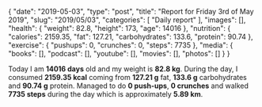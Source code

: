 {
    "date": "2019-05-03",
    "type": "post",
    "title": "Report for Friday 3rd of May 2019",
    "slug": "2019\/05\/03",
    "categories": [
        "Daily report"
    ],
    "images": [],
    "health": {
        "weight": 82.8,
        "height": 173,
        "age": 14016
    },
    "nutrition": {
        "calories": 2159.35,
        "fat": 127.21,
        "carbohydrates": 133.6,
        "protein": 90.74
    },
    "exercise": {
        "pushups": 0,
        "crunches": 0,
        "steps": 7735
    },
    "media": {
        "books": [],
        "podcast": [],
        "youtube": [],
        "movies": [],
        "photos": []
    }
}

Today I am <strong>14016 days</strong> old and my weight is <strong>82.8 kg</strong>. During the day, I consumed <strong>2159.35 kcal</strong> coming from <strong>127.21 g</strong> fat, <strong>133.6 g</strong> carbohydrates and <strong>90.74 g</strong> protein. Managed to do <strong>0 push-ups</strong>, <strong>0 crunches</strong> and walked <strong>7735 steps</strong> during the day which is approximately <strong>5.89 km</strong>.